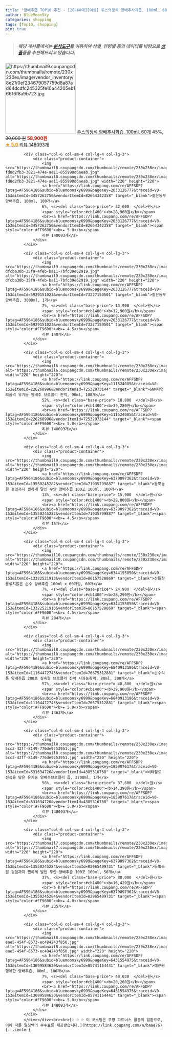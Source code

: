 ```yaml
---
title: "양배추즙 TOP10 추천 - [20~60대][여성] 주스의정석 양배추사과즙, 100ml, 60개"
author: BlueMoonSky
categories: shopping
tags: [Top10, shopping]
pin: true
---
```


> ##### 해당 게시물에서는 [**분석도구**](https://itemscout.io/)를 이용하여 **성별**, **연령별** 등의 데이터를 바탕으로 [**상품**](https://link.coupang.com/a/baae76)들을 추천해드리고 있습니다.
<div class="container"><div class="row">
            <div class="col-6 col-sm-4 col-lg-4 col-lg-3">
                <div class="product-container">
                    <img src="https://thumbnail9.coupangcdn.com/thumbnails/remote/230x230ex/image/vendor_inventory/8e21/0ef234679057759d8a87ad64dcdfc245325fe10a44205eb16616f8a9b723.jpg" alt="https://thumbnail9.coupangcdn.com/thumbnails/remote/230x230ex/image/vendor_inventory/8e21/0ef234679057759d8a87ad64dcdfc245325fe10a44205eb16616f8a9b723.jpg" width="220" height="220">
                    <a href="https://link.coupang.com/re/AFFSDP?lptag=AF5964186&subid=bluemoonsky6999&pageKey=6971840594&traceid=V0-153&itemId=17006972140&vendorItemId=83803252744" target="_blank">주스의정석 양배추사과즙, 100ml, 60개</a>
                    45%, <s><del class="base-price"> 30,000  </del>원</s> 
                    <span style="color:#cb1400"><b>58,900원</b></span>
                    <br><a href="https://link.coupang.com/re/AFFSDP?lptag=AF5964186&subid=bluemoonsky6999&pageKey=6971840594&traceid=V0-153&itemId=17006972140&vendorItemId=83803252744" target="_blank"><span style="color:#FF9600"><b>★ 5.0</b></span>
                    리뷰 148093개</a>
                </div>
            </div>
            
            <div class="col-6 col-sm-4 col-lg-4 col-lg-3">
                <div class="product-container">
                    <img src="https://thumbnail8.coupangcdn.com/thumbnails/remote/230x230ex/image/retail/images/2366870318402211-fd8d2fb3-3821-474e-ae11-855990d6aeab.jpg" alt="https://thumbnail8.coupangcdn.com/thumbnails/remote/230x230ex/image/retail/images/2366870318402211-fd8d2fb3-3821-474e-ae11-855990d6aeab.jpg" width="220" height="220">
                    <a href="https://link.coupang.com/re/AFFSDP?lptag=AF5964186&subid=bluemoonsky6999&pageKey=2033126777&traceid=V0-153&itemId=3457262756&vendorItemId=82664342358" target="_blank">젊은농부 양배추즙, 100ml, 100개</a>
                    6%, <s><del class="base-price"> 32,600  </del>원</s> 
                    <span style="color:#cb1400"><b>28,960원</b></span>
                    <br><a href="https://link.coupang.com/re/AFFSDP?lptag=AF5964186&subid=bluemoonsky6999&pageKey=2033126777&traceid=V0-153&itemId=3457262756&vendorItemId=82664342358" target="_blank"><span style="color:#FF9600"><b>★ 5.0</b></span>
                    리뷰 148093개</a>
                </div>
            </div>
            
            <div class="col-6 col-sm-4 col-lg-4 col-lg-3">
                <div class="product-container">
                    <img src="https://thumbnail9.coupangcdn.com/thumbnails/remote/230x230ex/image/retail/images/1683129261459721-dfcba30b-35f9-4feb-ba11-7bfc39e62919.jpg" alt="https://thumbnail9.coupangcdn.com/thumbnails/remote/230x230ex/image/retail/images/1683129261459721-dfcba30b-35f9-4feb-ba11-7bfc39e62919.jpg" width="220" height="220">
                    <a href="https://link.coupang.com/re/AFFSDP?lptag=AF5964186&subid=bluemoonsky6999&pageKey=2033126777&traceid=V0-153&itemId=5929151023&vendorItemId=73227159501" target="_blank">젊은농부 양배추즙, 3000ml, 1개</a>
                    7%, <s><del class="base-price"> 13,900  </del>원</s> 
                    <span style="color:#cb1400"><b>12,900원</b></span>
                    <br><a href="https://link.coupang.com/re/AFFSDP?lptag=AF5964186&subid=bluemoonsky6999&pageKey=2033126777&traceid=V0-153&itemId=5929151023&vendorItemId=73227159501" target="_blank"><span style="color:#FF9600"><b>★ 4.5</b></span>
                    리뷰 140개</a>
                </div>
            </div>
            
            <div class="col-6 col-sm-4 col-lg-4 col-lg-3">
                <div class="product-container">
                    <img src="https://thumbnail6.coupangcdn.com/thumbnails/remote/230x230ex/image/vendor_inventory/2ff2/5934e999df7a4469d099deaeb75b89525e15b5a76c78bcff3a2c5998cb4c.jpg" alt="https://thumbnail6.coupangcdn.com/thumbnails/remote/230x230ex/image/vendor_inventory/2ff2/5934e999df7a4469d099deaeb75b89525e15b5a76c78bcff3a2c5998cb4c.jpg" width="220" height="220">
                    <a href="https://link.coupang.com/re/AFFSDP?lptag=AF5964186&subid=bluemoonsky6999&pageKey=111524085&traceid=V0-153&itemId=226268996&vendorItemId=72532973144" target="_blank">GNM자연의품격 유기농 양배추 브로콜리 진액, 90ml, 100개</a>
                    52%, <s><del class="base-price"> 18,800  </del>원</s> 
                    <span style="color:#cb1400"><b>39,280원</b></span>
                    <br><a href="https://link.coupang.com/re/AFFSDP?lptag=AF5964186&subid=bluemoonsky6999&pageKey=111524085&traceid=V0-153&itemId=226268996&vendorItemId=72532973144" target="_blank"><span style="color:#FF9600"><b>★ 5.0</b></span>
                    리뷰 148093개</a>
                </div>
            </div>
            
            <div class="col-6 col-sm-4 col-lg-4 col-lg-3">
                <div class="product-container">
                    <img src="https://thumbnail9.coupangcdn.com/thumbnails/remote/230x230ex/image/vendor_inventory/daa9/16811aa7f57fbc9e4037c05d1b4bbcbad97cfc60ac99f35244be8114d37f.jpg" alt="https://thumbnail9.coupangcdn.com/thumbnails/remote/230x230ex/image/vendor_inventory/daa9/16811aa7f57fbc9e4037c05d1b4bbcbad97cfc60ac99f35244be8114d37f.jpg" width="220" height="220">
                    <a href="https://link.coupang.com/re/AFFSDP?lptag=AF5964186&subid=bluemoonsky6999&pageKey=6379897362&traceid=V0-153&itemId=13550245282&vendorItemId=71935799887" target="_blank">듬뿍농원 겉잎까지 찐하게 달인 무안 양배추즙 100포 100ml, 100개</a>
                    13%, <s><del class="base-price"> 15,900  </del>원</s> 
                    <span style="color:#cb1400"><b>29,800원</b></span>
                    <br><a href="https://link.coupang.com/re/AFFSDP?lptag=AF5964186&subid=bluemoonsky6999&pageKey=6379897362&traceid=V0-153&itemId=13550245282&vendorItemId=71935799887" target="_blank"><span style="color:#FF9600"><b>★ 4.5</b></span>
                    리뷰 15개</a>
                </div>
            </div>
            
            <div class="col-6 col-sm-4 col-lg-4 col-lg-3">
                <div class="product-container">
                    <img src="https://thumbnail10.coupangcdn.com/thumbnails/remote/230x230ex/image/vendor_inventory/c5f1/ef8ec040a0122bf64bfc7497b79aec6a3df8afc1c5d3cbc75ca1483d0b04.JPG" alt="https://thumbnail10.coupangcdn.com/thumbnails/remote/230x230ex/image/vendor_inventory/c5f1/ef8ec040a0122bf64bfc7497b79aec6a3df8afc1c5d3cbc75ca1483d0b04.JPG" width="220" height="220">
                    <a href="https://link.coupang.com/re/AFFSDP?lptag=AF5964186&subid=bluemoonsky6999&pageKey=6344155850&traceid=V0-153&itemId=13322521913&vendorItemId=86157528869" target="_blank">산들찬 물섞지않은 순수 양배추즙 100ml x 60개입, 60개</a>
                    7%, <s><del class="base-price"> 24,900  </del>원</s> 
                    <span style="color:#cb1400"><b>28,290원</b></span>
                    <br><a href="https://link.coupang.com/re/AFFSDP?lptag=AF5964186&subid=bluemoonsky6999&pageKey=6344155850&traceid=V0-153&itemId=13322521913&vendorItemId=86157528869" target="_blank"><span style="color:#FF9600"><b>★ 4.5</b></span>
                    리뷰 204개</a>
                </div>
            </div>
            
            <div class="col-6 col-sm-4 col-lg-4 col-lg-3">
                <div class="product-container">
                    <img src="https://thumbnail8.coupangcdn.com/thumbnails/remote/230x230ex/image/vendor_inventory/2bf1/25fc3a361ce990dfc2926d3f8f816645b8d16e89f810683f05ff2992574d.jpg" alt="https://thumbnail8.coupangcdn.com/thumbnails/remote/230x230ex/image/vendor_inventory/2bf1/25fc3a361ce990dfc2926d3f8f816645b8d16e89f810683f05ff2992574d.jpg" width="220" height="220">
                    <a href="https://link.coupang.com/re/AFFSDP?lptag=AF5964186&subid=bluemoonsky6999&pageKey=6840913186&traceid=V0-153&itemId=11164472743&vendorItemId=76675312881" target="_blank">순수식품 양배추즙 200포 실속형 브로콜리 진액 사과농축액, 80ml, 200개</a>
                    57%, <s><del class="base-price"> 48,800  </del>원</s> 
                    <span style="color:#cb1400"><b>39,900원</b></span>
                    <br><a href="https://link.coupang.com/re/AFFSDP?lptag=AF5964186&subid=bluemoonsky6999&pageKey=6840913186&traceid=V0-153&itemId=11164472743&vendorItemId=76675312881" target="_blank"><span style="color:#FF9600"><b>★ 5.0</b></span>
                    리뷰 1463개</a>
                </div>
            </div>
            
            <div class="col-6 col-sm-4 col-lg-4 col-lg-3">
                <div class="product-container">
                    <img src="https://thumbnail8.coupangcdn.com/thumbnails/remote/230x230ex/image/product/image/vendoritem/2019/03/12/4385316768/a3eb0165-5cc3-42ff-8149-776de9253951.jpg" alt="https://thumbnail8.coupangcdn.com/thumbnails/remote/230x230ex/image/product/image/vendoritem/2019/03/12/4385316768/a3eb0165-5cc3-42ff-8149-776de9253951.jpg" width="220" height="220">
                    <a href="https://link.coupang.com/re/AFFSDP?lptag=AF5964186&subid=bluemoonsky6999&pageKey=185907617&traceid=V0-153&itemId=531634726&vendorItemId=4385316768" target="_blank">비타할로 진심을 담은 유기농 양배추브로콜리 즙, 2700ml, 1개</a>
                    56%, <s><del class="base-price"> 37,600  </del>원</s> 
                    <span style="color:#cb1400"><b>14,390원</b></span>
                    <br><a href="https://link.coupang.com/re/AFFSDP?lptag=AF5964186&subid=bluemoonsky6999&pageKey=185907617&traceid=V0-153&itemId=531634726&vendorItemId=4385316768" target="_blank"><span style="color:#FF9600"><b>★ 5.0</b></span>
                    리뷰 148093개</a>
                </div>
            </div>
            
            <div class="col-6 col-sm-4 col-lg-4 col-lg-3">
                <div class="product-container">
                    <img src="https://thumbnail7.coupangcdn.com/thumbnails/remote/230x230ex/image/vendor_inventory/bd5e/882f84992eaf9627c280adb5d145db305a64cc5f9e4c521634250dafd373.png" alt="https://thumbnail7.coupangcdn.com/thumbnails/remote/230x230ex/image/vendor_inventory/bd5e/882f84992eaf9627c280adb5d145db305a64cc5f9e4c521634250dafd373.png" width="220" height="220">
                    <a href="https://link.coupang.com/re/AFFSDP?lptag=AF5964186&subid=bluemoonsky6999&pageKey=6379897362&traceid=V0-153&itemId=13550245284&vendorItemId=82965499731" target="_blank">듬뿍농원 겉잎까지 찐하게 달인 무안 양배추즙 100포 100ml, 50개</a>
                    37%, <s><del class="base-price"> 80,000  </del>원</s> 
                    <span style="color:#cb1400"><b>16,420원</b></span>
                    <br><a href="https://link.coupang.com/re/AFFSDP?lptag=AF5964186&subid=bluemoonsky6999&pageKey=6379897362&traceid=V0-153&itemId=13550245284&vendorItemId=82965499731" target="_blank"><span style="color:#FF9600"><b>★ 4.0</b></span>
                    리뷰 235개</a>
                </div>
            </div>
            
            <div class="col-6 col-sm-4 col-lg-4 col-lg-3">
                <div class="product-container">
                    <img src="https://thumbnail8.coupangcdn.com/thumbnails/remote/230x230ex/image/retail/images/2023/04/21/15/5/693aecf1-eae5-454f-8573-ec484243f850.jpg" alt="https://thumbnail8.coupangcdn.com/thumbnails/remote/230x230ex/image/retail/images/2023/04/21/15/5/693aecf1-eae5-454f-8573-ec484243f850.jpg" width="220" height="220">
                    <a href="https://link.coupang.com/re/AFFSDP?lptag=AF5964186&subid=bluemoonsky6999&pageKey=6431554975&traceid=V0-153&itemId=13699584620&vendorItemId=85741154441" target="_blank">예진원 행복한 양배추즙, 80ml, 100개</a>
                    7%, <s><del class="base-price"> 48,030  </del>원</s> 
                    <span style="color:#cb1400"><b>20,260원</b></span>
                    <br><a href="https://link.coupang.com/re/AFFSDP?lptag=AF5964186&subid=bluemoonsky6999&pageKey=6431554975&traceid=V0-153&itemId=13699584620&vendorItemId=85741154441" target="_blank"><span style="color:#FF9600"><b>★ 5.0</b></span>
                    리뷰 148093개</a>
                </div>
            </div>
            </div></div><br><br>[💦 💦 💦 이 포스팅은 쿠팡 파트너스 활동의 일환으로, 이에 따른 일정액의 수수료를 제공받습니다.](https://link.coupang.com/a/baae76){: .center}